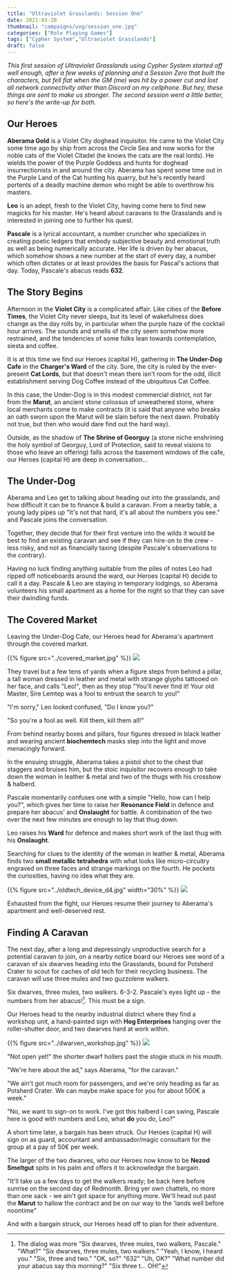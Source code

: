 ```yaml
---
title: "Ultraviolet Grasslands: Session One"
date: 2021-03-20
thumbnail: "campaigns/uvg/session_one.jpg"
categories: ["Role Playing Games"]
tags: ["Cypher System","Ultraviolet Grasslands"]
draft: false
---
```


_This first session of Ultraviolet Grasslands using Cypher System started off well enough, after a few weeks of planning and a Session Zero that built the characters, but fell flat when the GM (me) was hit by a power cut and lost all network connectivity other than Discord on my cellphone. But hey, these things are sent to make us stronger. The second session went a little better, so here's the write-up for both._

## Our Heroes

**Aberama Gold** is a Violet City doghead inquisitor. He came to the Violet City some time ago by ship from across the Circle Sea and now works for the noble cats of the Violet Citadel (he knows the cats are the real lords). He wields the power of the Purple Goddess and hunts for doghead insurrectionists in and around the city. Aberama has spent some time out in the Purple Land of the Cat hunting his quarry, but he's recently heard portents of a deadly machine demon who might be able to overthrow his masters.

**Leo** is an adept, fresh to the Violet City, having come here to find new magicks for his master. He's heard about caravans to the Grasslands and is interested in joining one to further his quest.

**Pascale** is a lyrical accountant, a number cruncher who specializes in creating poetic ledgers that embody subjective beauty and emotional truth as well as being numerically accurate. Her life is driven by her abacus, which somehow shows a new number at the start of every day, a number which often dictates or at least provides the basis for Pascal's actions that day. Today, Pascale's abacus reads **632**.

## The Story Begins

Afternoon in the **Violet City** is a complicated affair. Like cities of the **Before Times**, the Violet City never sleeps, but its level of wakefulness does change as the day rolls by, in particular when the purple haze of the cocktail hour arrives. The sounds and smells of the city seem somehow more restrained, and the tendencies of some folks lean towards contemplation, siesta and coffee.

It is at this time we find our Heroes (capital H), gathering in **The Under-Dog Cafe** in the **Charger's Ward** of the city. Sure, the city is ruled by the ever-present **Cat Lords**, but that doesn't mean there isn't room for the odd, illicit establishment serving Dog Coffee instead of the ubiquitous Cat Coffee.

In this case, the Under-Dog is in this modest commercial district, not far from the **Marut**, an ancient stone colossus of unweathered stone, where local merchants come to make contracts (it is said that anyone who breaks an oath sworn upon the Marut will be slain before the next dawn. Probably not true, but then who would dare find out the hard way).

Outside, as the shadow of **The Shrine of Georguy** (a stone niche enshrining the holy symbol of Georguy, Lord of Protection, said to reveal visions to those who leave an offering) falls across the basement windows of the cafe, our Heroes (capital H) are deep in conversation...

## The Under-Dog

Aberama and Leo get to talking about heading out into the grasslands, and how difficult it can be to finance & build a caravan. From a nearby table, a young lady pipes up "It's not that hard, it's all about the numbers you see." and Pascale joins the conversation.

Together, they decide that for their first venture into the wilds it would be best to find an existing caravan and see if they can hire-on to the crew - less risky, and not as financially taxing (despite Pascale's observations to the contrary).

Having no luck finding anything suitable from the piles of notes Leo had ripped off noticeboards around the ward, our Heroes (capital H) decide to call it a day. Pascale & Leo are staying in temporary lodgings, so Aberama volunteers his small apartment as a home for the night so that they can save their dwindling funds.

## The Covered Market

Leaving the Under-Dog Cafe, our Heroes head for Aberama's apartment through the covered market.

{{% figure src="../covered_market.jpg" %}}
![](./covered_market.jpg)

They travel but a few tens of yards when a figure steps from behind a pillar, a tall woman dressed in leather and metal with strange glyphs tattooed on her face, and calls "Leo!", then as they stop "You'll never find it! Your old Master, Sire Lemtep was a fool to entrust the search to you!"

"I'm sorry," Leo looked confused, "Do I know you?"

"So you're a fool as well. Kill them, kill them all!"

From behind nearby boxes and pillars, four figures dressed in black leather and wearing ancient **biochemtech** masks step into the light and move menacingly forward.

In the ensuing struggle, Aberama takes a pistol shot to the chest that staggers and bruises him, but the stoic inquisitor recovers enough to take down the woman in leather & metal and two of the thugs with his crossbow &  halberd.

Pascale momentarily confuses one with a simple "Hello, how can I help you?", which gives her time to raise her **Resonance Field** in defence and prepare her abacus' and **Onslaught** for battle. A combination of the two over the next few minutes are enough to lay that thug down.

Leo raises his **Ward** for defence and makes short work of the last thug with his **Onslaught**.

Searching for clues to the identity of the woman in leather & metal, Aberama finds two **small metallic tetrahedra** with what looks like micro-circuitry engraved on three faces and strange markings on the fourth. He pockets the curiosities, having no idea what they are.

{{% figure src="../oldtech_device_d4.jpg" width="30%" %}}
![](./oldtech_device_d4.jpg)

Exhausted from the fight, our Heroes resume their journey to Aberama's apartment and well-deserved rest.

## Finding A Caravan

The next day, after a long and depressingly unproductive search for a potential caravan to join, on a nearby notice board our Heroes see word of a caravan of six dwarves heading into the Grasslands, bound for Potsherd Crater to scout for caches of old tech for their recycling business. The caravan will use three mules and two guzzolene walkers.

Six dwarves, three mules, two walkers. 6-3-2. Pascale's eyes light up - the numbers from her abacus![^1]. This must be a sign.

Our Heroes head to the nearby industrial district where they find a workshop unit, a hand-painted sign with **Hog Enterprises** hanging over the roller-shutter door, and two dwarves hard at work within.

{{% figure src="../dwarven_workshop.jpg" %}}
![](./dwarven_workshop.jpg)

"Not open yet!" the shorter dwarf hollers past the stogie stuck in his mouth.

"We're here about the ad," says Aberama, "for the caravan."

"We ain't got much room for passengers, and we're only heading as far as Potsherd Crater. We can maybe make space for you for about 500&euro; a week."

"No, we want to sign-on to work. I've got this halberd I can swing, Pascale here is good with numbers and Leo, what **do** you do, Leo?"

A short time later, a bargain has been struck. Our Heroes (capital H) will sign on as guard, accountant and ambassador/magic consultant for the group at a pay of 50&euro; per week.

The larger of the two dwarves, who our Heroes now know to be **Nezod Smeltgut** spits in his palm and offers it to acknowledge the bargain.

"It'll take us a few days to get the walkers ready; be back here before sunrise on the second day of Redmonth. Bring yer own chattels, no more than one sack - we ain't got space for anything more. We'll head out past the **Marut** to hallow the contract and be on our way to the 'lands well before noontime"

And with a bargain struck, our Heroes head off to plan for their adventure.

[^1]: The dialog was more "Six dwarves, three mules, two walkers, Pascale."  "What?" "Six dwarves, three mules, two walkers." "Yeah, I know, I heard you." "Six, three and two." "OK, so?" "632" "Uh, OK?" "What number did your abacus say this morning?" "Six three t... OH!"